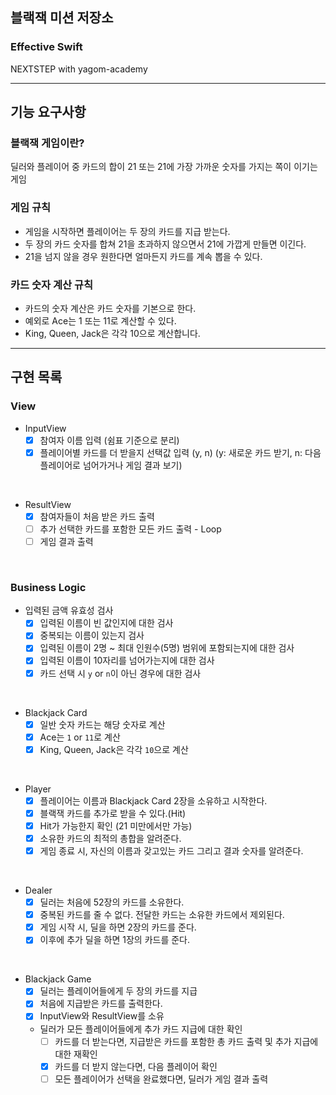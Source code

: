 ## 블랙잭 미션 저장소
### Effective Swift
NEXTSTEP with yagom-academy

---
## 기능 요구사항

### 블랙잭 게임이란?
딜러와 플레이어 중 카드의 합이 21 또는 21에 가장 가까운 숫자를 가지는 쪽이 이기는 게임

### 게임 규칙
- 게임을 시작하면 플레이어는 두 장의 카드를 지급 받는다.
- 두 장의 카드 숫자를 합쳐 21을 초과하지 않으면서 21에 가깝게 만들면 이긴다.
- 21을 넘지 않을 경우 원한다면 얼마든지 카드를 계속 뽑을 수 있다.

### 카드 숫자 계산 규칙
- 카드의 숫자 계산은 카드 숫자를 기본으로 한다.
- 예외로 Ace는 1 또는 11로 계산할 수 있다.
- King, Queen, Jack은 각각 10으로 계산합니다.

---

## 구현 목록
### View
- InputView
    - [x] 참여자 이름 입력 (쉼표 기준으로 분리)
    - [x] 플레이어별 카드를 더 받을지 선택값 입력 (y, n)
          (y: 새로운 카드 받기, n: 다음 플레이어로 넘어가거나 게임 결과 보기)

<br>

- ResultView
    - [x] 참여자들이 처음 받은 카드 출력
    - [ ] 추가 선택한 카드를 포함한 모든 카드 출력 - Loop
    - [ ] 게임 결과 출력

<br>

### Business Logic
- 입력된 금액 유효성 검사
    - [x] 입력된 이름이 빈 값인지에 대한 검사
    - [x] 중복되는 이름이 있는지 검사
    - [x] 입력된 이름이 2명 ~ 최대 인원수(5명) 범위에 포함되는지에 대한 검사
    - [x] 입력된 이름이 10자리를 넘어가는지에 대한 검사
    - [x] 카드 선택 시 `y` or `n`이 아닌 경우에 대한 검사

<br>

- Blackjack Card
    - [x] 일반 숫자 카드는 해당 숫자로 계산
    - [x] Ace는 `1` or `11`로 계산
    - [x] King, Queen, Jack은 각각 `10`으로 계산

<br>

- Player
    - [x] 플레이어는 이름과 Blackjack Card 2장을 소유하고 시작한다.
    - [x] 블랙잭 카드를 추가로 받을 수 있다.(Hit)
    - [x] Hit가 가능한지 확인 (21 미만에서만 가능)
    - [x] 소유한 카드의 최적의 총합을 알려준다.
    - [x] 게임 종료 시, 자신의 이름과 갖고있는 카드 그리고 결과 숫자를 알려준다.

<br>

- Dealer
    - [x] 딜러는 처음에 52장의 카드를 소유한다.
    - [x] 중복된 카드를 줄 수 없다. 전달한 카드는 소유한 카드에서 제외된다.
    - [x] 게임 시작 시, 딜을 하면 2장의 카드를 준다.
    - [x] 이후에 추가 딜을 하면 1장의 카드를 준다.

<br>

- Blackjack Game
    - [x] 딜러는 플레이어들에게 두 장의 카드를 지급
    - [x] 처음에 지급받은 카드를 출력한다.
    - [x] InputView와 ResultView를 소유
    -  딜러가 모든 플레이어들에게 추가 카드 지급에 대한 확인
        - [ ] 카드를 더 받는다면, 지급받은 카드를 포함한 총 카드 출력 및 추가 지급에 대한 재확인
        - [x] 카드를 더 받지 않는다면, 다음 플레이어 확인
        - [ ] 모든 플레이어가 선택을 완료했다면, 딜러가 게임 결과 출력
